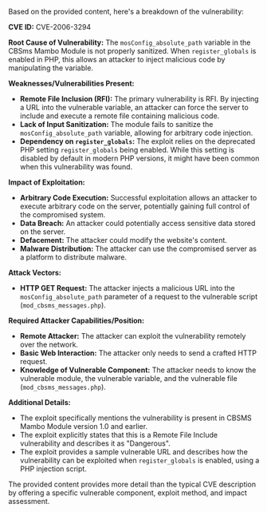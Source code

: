 Based on the provided content, here's a breakdown of the vulnerability:

**CVE ID:** CVE-2006-3294

**Root Cause of Vulnerability:** The `mosConfig_absolute_path` variable in the CBSms Mambo Module is not properly sanitized. When `register_globals` is enabled in PHP, this allows an attacker to inject malicious code by manipulating the variable.

**Weaknesses/Vulnerabilities Present:**
*   **Remote File Inclusion (RFI):** The primary vulnerability is RFI. By injecting a URL into the vulnerable variable, an attacker can force the server to include and execute a remote file containing malicious code.
*   **Lack of Input Sanitization:** The module fails to sanitize the `mosConfig_absolute_path` variable, allowing for arbitrary code injection.
*   **Dependency on `register_globals`:** The exploit relies on the deprecated PHP setting `register_globals` being enabled. While this setting is disabled by default in modern PHP versions, it might have been common when this vulnerability was found.

**Impact of Exploitation:**
*   **Arbitrary Code Execution:** Successful exploitation allows an attacker to execute arbitrary code on the server, potentially gaining full control of the compromised system.
*   **Data Breach:** An attacker could potentially access sensitive data stored on the server.
*   **Defacement:** The attacker could modify the website's content.
*   **Malware Distribution:** The attacker can use the compromised server as a platform to distribute malware.

**Attack Vectors:**
*   **HTTP GET Request:** The attacker injects a malicious URL into the `mosConfig_absolute_path` parameter of a request to the vulnerable script (`mod_cbsms_messages.php`).

**Required Attacker Capabilities/Position:**
*   **Remote Attacker:** The attacker can exploit the vulnerability remotely over the network.
*   **Basic Web Interaction:** The attacker only needs to send a crafted HTTP request.
*   **Knowledge of Vulnerable Component:** The attacker needs to know the vulnerable module, the vulnerable variable, and the vulnerable file (`mod_cbsms_messages.php`).

**Additional Details:**
*   The exploit specifically mentions the vulnerability is present in CBSMS Mambo Module version 1.0 and earlier.
*   The exploit explicitly states that this is a Remote File Include vulnerability and describes it as "Dangerous".
*   The exploit provides a sample vulnerable URL and describes how the vulnerability can be exploited when `register_globals` is enabled, using a PHP injection script.

The provided content provides more detail than the typical CVE description by offering a specific vulnerable component, exploit method, and impact assessment.
